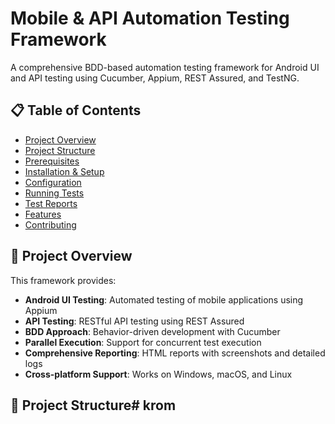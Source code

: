 # Mobile & API Automation Testing Framework

A comprehensive BDD-based automation testing framework for Android UI and API testing using Cucumber, Appium, REST Assured, and TestNG.

## 📋 Table of Contents

- [Project Overview](#project-overview)
- [Project Structure](#project-structure)
- [Prerequisites](#prerequisites)
- [Installation & Setup](#installation--setup)
- [Configuration](#configuration)
- [Running Tests](#running-tests)
- [Test Reports](#test-reports)
- [Features](#features)
- [Contributing](#contributing)

## 🎯 Project Overview

This framework provides:
- **Android UI Testing**: Automated testing of mobile applications using Appium
- **API Testing**: RESTful API testing using REST Assured
- **BDD Approach**: Behavior-driven development with Cucumber
- **Parallel Execution**: Support for concurrent test execution
- **Comprehensive Reporting**: HTML reports with screenshots and detailed logs
- **Cross-platform Support**: Works on Windows, macOS, and Linux

## 📁 Project Structure# krom
